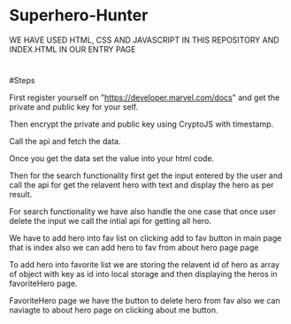 # Superhero-Hunter

WE HAVE USED HTML, CSS AND JAVASCRIPT IN THIS REPOSITORY AND INDEX.HTML IN OUR ENTRY PAGE

#

#Steps

First register yourself on "https://developer.marvel.com/docs" and get the private and public key for your self.

Then encrypt the private and public key using CryptoJS with timestamp.

Call the api and fetch the data.

Once you get the data set the value into your html code.

Then for the search functionality first get the input entered by the user and call the api for get the relavent hero with text and display the hero as per result.

For search functionality we have also handle the one case that once user delete the input we call the intial api for getting all hero.

We have to add hero into fav list on clicking add to fav button in main page that is index also we can add hero to fav from about hero page page

To add hero into favorite list we are storing the relavent id of hero as array of object with key as id into local storage and then displaying the heros in favoriteHero page.

FavoriteHero page we have the button to delete hero from fav also we can naviagte to about hero page on clicking about me button.
